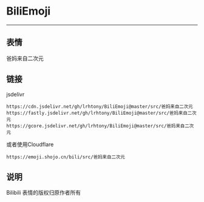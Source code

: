 # BiliEmoji
---
## 表情
爸妈来自二次元
## 链接
jsdelivr
```
https://cdn.jsdelivr.net/gh/lrhtony/BiliEmoji@master/src/爸妈来自二次元
https://fastly.jsdelivr.net/gh/lrhtony/BiliEmoji@master/src/爸妈来自二次元
https://gcore.jsdelivr.net/gh/lrhtony/BiliEmoji@master/src/爸妈来自二次元
```
或者使用Cloudflare
```
https://emoji.shojo.cn/bili/src/爸妈来自二次元
```
## 说明
Bilibili 表情的版权归原作者所有
